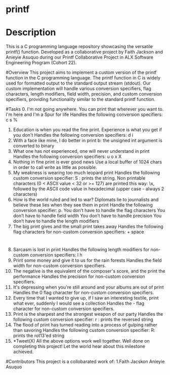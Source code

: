 # printf
# Description
This is a C programming language repository showcasing the versatile printf() function. Developed as a collaborative project by Faith Jackson and Anieyie Asuquo during our Printf Collaborative Project in ALX Software Engineering Program (Cohort 22).

#Overview
This project aims to implement a custom version of the printf function in the C programming language. The printf function in C is widely used for formatted output to the standard output stream (stdout). Our custom implementation will handle various conversion specifiers, flag characters, length modifiers, field width, precision, and custom conversion specifiers, providing functionality similar to the standard printf function.

#Tasks
0. I'm not going anywhere. You can print that wherever you want to. I'm here and I'm a Spur for life
	 Handles the following conversion specifiers:
	 c
	 s
	 %
1. Education is when you read the fine print. Experience is what you get if you don't
	Handles the following conversion specifiers:
	d
	i
2. With a face like mine, I do better in print
	b: the unsigned int argument is converted to binary
3. What one has not experienced, one will never understand in print
	Handles the following conversion specifiers:
	u
	o
	x
	X
4. Nothing in fine print is ever good news
	Use a local buffer of 1024 chars in order to call write as little as possible.
5. My weakness is wearing too much leopard print
	Handles the following custom conversion specifier:
	S : prints the string.
	Non printable characters (0 < ASCII value < 32 or >= 127) are printed this way: \x, followed by the ASCII code value in hexadecimal (upper case - always 2 characters)
6. How is the world ruled and led to war? Diplomats lie to journalists and believe these lies when they see them in print
	Handle the following conversion specifier: p.
	You don’t have to handle the flag characters
	You don’t have to handle field width
	You don’t have to handle precision
	You don’t have to handle the length modifiers
7. The big print gives and the small print takes away
	Handles the following flag characters for non-custom conversion specifiers:
	+
	space
	#
8. Sarcasm is lost in print
	Handles the following length modifiers for non-custom conversion specifiers:
	l
	h
9. Print some money and give it to us for the rain forests
	Handles the field width for non-custom conversion specifiers.
10. The negative is the equivalent of the composer's score, and the print the performance
	Handles the precision for non-custom conversion specifiers.
11. It's depressing when you're still around and your albums are out of print
	Handles the 0 flag character for non-custom conversion specifiers.
12. Every time that I wanted to give up, if I saw an interesting textile, print what ever, suddenly I would see a collection
	Handles the - flag character for non-custom conversion specifiers.
13. Print is the sharpest and the strongest weapon of our party
	Handles the following custom conversion specifier:
	r : prints the reversed string
14. The flood of print has turned reading into a process of gulping rather than savoring
	Handles the following custom conversion specifier:
	R: prints the rot13'ed string
15. *Tweet(X)
	All the above options work well together.
	Well done on completing this project! Let the world hear about this milestone achieved.

#Contributors
This project is a collobarated work of:
1.Faith Jacskon
Anieyie Asuquo 

